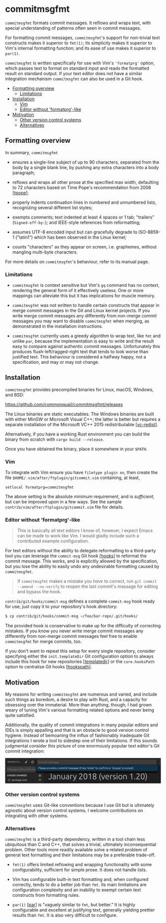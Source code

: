 # commitmsgfmt

`commitmsgfmt` formats commit messages. It reflows and wraps text, with special
understanding of patterns often seen in commit messages.

For formatting commit messages, `commitmsgfmt`'s support for non-trivial text
constructs makes it superior to `fmt(1)`; its simplicity makes it superior to
Vim's internal formatting function; and its ease of use makes it superior to
`par(1)`.

`commitmsgfmt` is written specifically for use with Vim's `'formatprg'` option,
which passes text to format on standard input and reads the formatted result on
standard output. If your text editor does not have a similar integration
mechanism `commitmsgfmt` can also be used in a Git hook.

* [Formatting overview](#formatting-overview)
    * [Limitations](#limitations)
* [Installation](#installation)
    * [Vim](#vim)
    * [Editor without 'formatprg'-like](#editor-without-formatprg-like)
* [Motivation](#motivation)
    * [Other version control systems](#other-version-control-systems)
    * [Alternatives](#alternatives)

## Formatting overview

In summary, `commitmsgfmt`

- ensures a single-line subject of up to 90 characters, separated from the body
  by a single blank line, by pushing any extra characters into a body
  paragraph;

- reflows and wraps all other prose at the specified max width, defaulting to
  72 characters based on Time Pope's recommendation from 2008 [[tpope]];

- properly indents continuation lines in numbered and unnumbered lists,
  recognizing several different list styles;

- exempts comments; text indented at least 4 spaces or 1 tab; "trailers"
  (`Signed-off-by:`); and IEEE-style references from reformatting;

- assumes UTF-8 encoded input but can gracefully degrade to ISO-8859-1
  ("latin1") which has been observed in the Linux kernel;

- counts "characters" as they appear on screen, i.e. graphemes, without
  mangling multi-byte characters.

For more details on `commitmsgfmt`'s behaviour, refer to its manual page.

### Limitations

- `commitmsgfmt` is context sensitive but Vim's `gq` command has no context,
  rendering the general form of it effectively useless. One or more mappings
  can alleviate this but it has implications for muscle memory.

- `commitmsgfmt` was not written to handle certain constructs that appear in
  merge commit messages in the Git and Linux kernel projects. If you write
  merge commit messages any differently from non-merge commit messages you may
  want to disable `commitmsgfmt` when merging, as demonstrated in the
  installation instructions.

- `commitmsgfmt` currently uses a greedy algorithm to wrap text, like `fmt` and
  unlike `par`, because the implementation is easy to write and the result easy
  to compare against authentic commit messages. Unfortunately this produces
  flush-left/ragged-right text that tends to look worse than justified text.
  This behaviour is considered a halfway happy, not a specification, and may or
  may not change.

## Installation

`commitmsgfmt` provides precompiled binaries for Linux, macOS, Windows, and
BSD:

https://github.com/commonquail/commitmsgfmt/releases

The Linux binaries are static executables. The Windows binaries are built with
either MinGW or Microsoft Visual C++; the latter is better but requires
a separate installation of the Microsoft VC++ 2015 redistributable
[[vc-redist]].

Alternatively, if you have a working Rust environment you can build the binary
from scratch with `cargo build --release`.

Once you have obtained the binary, place it somewhere in your `$PATH`.

### Vim

To integrate with Vim ensure you have `filetype plugin on`, then create the
file `$HOME/.vim/after/ftplugin/gitcommit.vim` containing, at least,

```vim
setlocal formatprg=commitmsgfmt
```

The above setting is the absolute minimum requirement, and is *sufficient*, but
can be improved upon in a few ways. See the sample
`contrib/vim/after/ftplugin/gitcommit.vim` file for details.

### Editor without 'formatprg'-like

> This is basically all text editors I know of, however, I expect Emacs can be
> made to work like Vim. I would gladly include such a contributed example
> configuration.

For text editors without the ability to delegate reformatting to a third-party
tool you can leverage the `commit-msg` Git hook [[hooks]] to reformat the
commit message. This works, and is explicitly allowed by the specification, but
you lose the ability to easily undo any undesirable formatting caused by
`commitmsgfmt`.

> If `commitmsgfmt` makes a mistake you *have* to correct, run
> `git commit --amend --no-verify` to reopen the last commit's message for
> editing and bypass the hook.

`contrib/git/hooks/commit-msg` defines a complete `commit-msg` hook ready for
use; just copy it to your repository's hook directory:

```sh
$ cp contrib/git/hooks/commit-msg ~/foo/bar-repo/.git/hooks/
```

The provided hook is conservative to make up for the difficulty of correcting
mistakes. If you know you never write merge commit messages any differently
from non-merge commit messages feel free to enable `commitmsgfmt` for merge
commits, too.

If you don't want to repeat this setup for every single repository, consider
specifying either the `init.templateDir` Git configuration option to always
include this hook for new repositories [[templatedir]] or the `core.hooksPath`
option to centralise Git hooks [[hookspath]].

## Motivation

My reasons for writing `commitmsgfmt` are numerous and varied, and include such
things as boredom, a desire to play with Rust, and a capacity for obsessing
over the immaterial. More than anything, though, I had grown weary of tuning
Vim's various formatting related options and never being quite satisfied.

Additionally, the quality of commit integrations in many popular editors and
IDEs is simply appalling and that is an obstacle to good version control
hygiene. Instead of bemoaning the influx of fashionably inadequate Git
integrations I wrote a tool to sidestep one of their limitations. If this
sounds judgmental consider this picture of one enormously popular text editor's
Git commit integration:

![Git commit "integration"](smelly.png)

### Other version control systems

`commitmsgfmt` uses Git-like conventions because I use Git but is ultimately
agnostic about version control systems. I welcome contributions on integrating
with other systems.

### Alternatives

`commitmsgfmt` is a third-party dependency, written in a tool chain less
ubiquitous than C and C++, that solves a trivial, ultimately inconsequential
problem. Other tools more readily available solve a related problem of general
text formatting and their limitations may be a preferable trade-off.

- `fmt(1)` offers limited reflowing and wrapping functionality with some
  configurability, sufficient for simple prose. It does not handle lists.

- Vim has configurable built-in text formatting and, when configured correctly,
  tends to do a better job than `fmt`. Its main limitations are configuration
  complexity and an inability to exempt certain text constructs from formatting
  rules.

- `par(1)` [[par]] is "vaguely similar to `fmt`, but better." It is highly
  configurable and excellent at justifying text, generally yielding prettier
  results than `fmt`. It is also very difficult to configure.

[git-repo]: https://git.kernel.org/pub/scm/git/git.git/ "Git repository"
[hooks]: https://git-scm.com/docs/githooks "Git hooks documentation"
[hookspath]: https://git-scm.com/docs/git-config#git-config-corehooksPath "Git configuration documentation"
[linux-repo]: https://git.kernel.org/pub/scm/linux/kernel/git/torvalds/linux.git/ "Linux kernel repository"
[par]: http://www.nicemice.net/par/ "Par paragraph formatter"
[templatedir]: https://git-scm.com/docs/git-config#git-config-inittemplateDir "Git configuration documentation"
[tpope]: http://tbaggery.com/2008/04/19/a-note-about-git-commit-messages.html "A Note About Git Commit Messages"
[vc-redist]: https://www.microsoft.com/en-us/download/details.aspx?id=48145 "Microsoft VC++ 2015 redistributable"
